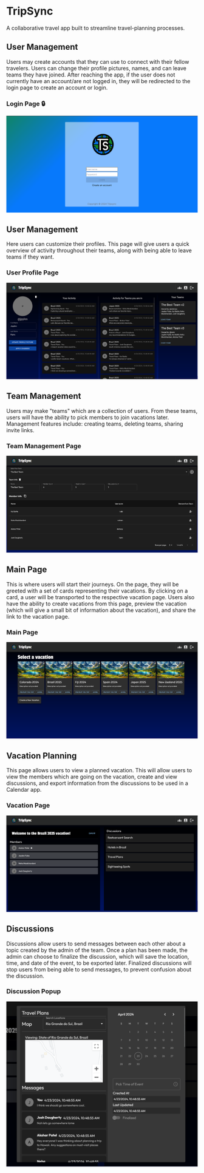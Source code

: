 # TripSync
A collaborative travel app built to streamline travel-planning processes. 

## User Management
Users may create accounts that they can use to connect with their fellow travelers. Users can change their profile pictures, names, and can leave teams they have joined. 
After reaching the app, if the user does not currently have an account/are not logged in, they will be redirected to the login page to create an account or login. 

### Login Page 🔒
![login](https://github.com/TripSync-App/frontend-webapp/blob/main/doc/login.png)

## User Management
Here users can customize their profiles. This page will give users a quick overview of activity throughout their teams, along with being able to leave teams if they want. 

### User Profile Page
![user](https://github.com/TripSync-App/frontend-webapp/blob/main/doc/profile.png)

## Team Management
Users may make "teams" which are a collection of users. From these teams, users will have the ability to pick members to join vacations later. Management features include: creating teams, deleting teams, sharing invite links.

### Team Management Page
![team](https://github.com/TripSync-App/frontend-webapp/blob/main/doc/team.png)

## Main Page
This is where users will start their journeys. On the page, they will be greeted with a set of cards representing their vacations. By clicking on a card, a user will be transported to the respective vacation page.
Users also have the ability to create vacations from this page, preview the vacation (which will give a small bit of information about the vacation), and share the link to the vacation page. 

### Main Page
![main](https://github.com/TripSync-App/frontend-webapp/blob/main/doc/vacation.png)

## Vacation Planning
This page allows users to view a planned vacation. This will allow users to view the members which are going on the vacation, create and view discussions, and export information from the discussions to be used in a Calendar app. 

### Vacation Page
![vacation](https://github.com/TripSync-App/frontend-webapp/blob/main/doc/vacation_page.png)

## Discussions
Discussions allow users to send messages between each other about a topic created by the admin of the team. Once a plan has been made, the admin can choose to finalize the discussion, which will save the location, time, and date of the event, to be exported later. 
Finalized discussions will stop users from being able to send messages, to prevent confusion about the discussion.

### Discussion Popup
![discussion](https://github.com/TripSync-App/frontend-webapp/blob/main/doc/discussion.png)

